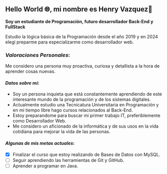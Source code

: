 ## Hello World 🌐, mi nombre es Henry Vazquez👋

**Soy un estudiante de Programación, futuro desarrollador Back-End y FullStack**

Estudio la lógica básica de la Programación desde el año 2019 y en 2024 elegí preparme para especializarme como desarrollador web.

### _Valoraciones Personales_:

Me considero una persona muy proactiva, curiosa y detallista a la hora de aprender cosas nuevas. 

#### _Datos sobre mí_:

  * Soy un persona inquieta que está constantemente aprendiendo de este interesante mundo de la programación y de los sistemas digitales.
  * Actualmente estudio una Tecnicatura Universitaria en Programación y en mi tiempo libre hago cursos relacionados al Back-End.
  * Estoy preparandome para buscar mi primer trabajo IT, preferiblemente como Desarrollador Web.
  * Me considero un aficionado de la informática y de sus usos en la vida cotidiana para mejorar la vida de las personas.

#### _Algunas de mis metas actuales_:
  - [X] Finalizar el curso que estoy realizando de Bases de Datos con MySQL.
  - [ ] Seguir aprendiendo las herramientas de Git y GitHub.
  - [ ] Aprender a programar en Java.

<!--
**vazquezdev1/vazquezdev1** is a ✨ _special_ ✨ repository because its `README.md` (this file) appears on your GitHub profile.

Here are some ideas to get you started:

- 🔭 I’m currently working on ...
- 🌱 I’m currently learning ...
- 👯 I’m looking to collaborate on ...
- 🤔 I’m looking for help with ...
- 💬 Ask me about ...
- 📫 How to reach me: ...
- 😄 Pronouns: ...
- ⚡ Fun fact: ...
-->
